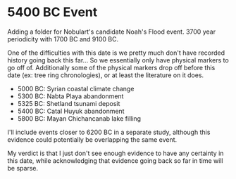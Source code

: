 # 5400 BC Event

Adding a folder for Nobulart's candidate Noah's Flood event. 3700 year periodicity with 1700 BC and 9100 BC.

One of the difficulties with this date is we pretty much don't have recorded history going back this far... So we essentially only have physical markers to go off of. Additionally some of the physical markers drop off before this date (ex: tree ring chronologies), or at least the literature on it does.

- 5000 BC: Syrian coastal climate change
- 5300 BC: Nabta Playa abandonment
- 5325 BC: Shetland tsunami deposit
- 5400 BC: Catal Huyuk abandonment
- 5800 BC: Mayan Chichancanab lake filling

I'll include events closer to 6200 BC in a separate study, although this evidence could potentially be overlapping the same event.

My verdict is that I just don't see enough evidence to have any certainty in this date, while acknowledging that evidence going back so far in time will be sparse.